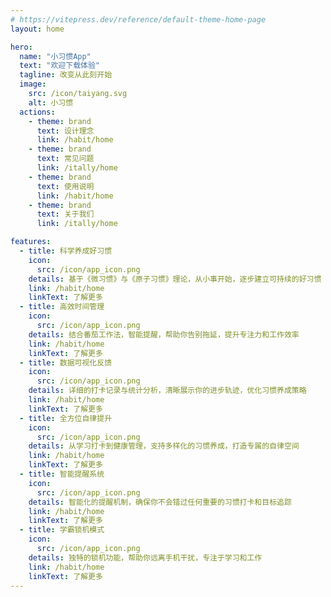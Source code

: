 ```yaml
---
# https://vitepress.dev/reference/default-theme-home-page
layout: home

hero:
  name: "小习惯App"
  text: "欢迎下载体验"
  tagline: 改变从此刻开始
  image:
    src: /icon/taiyang.svg
    alt: 小习惯
  actions:
    - theme: brand
      text: 设计理念
      link: /habit/home
    - theme: brand
      text: 常见问题
      link: /itally/home
    - theme: brand
      text: 使用说明
      link: /habit/home
    - theme: brand
      text: 关于我们
      link: /itally/home

features:
  - title: 科学养成好习惯
    icon:
      src: /icon/app_icon.png
    details: 基于《微习惯》与《原子习惯》理论，从小事开始，逐步建立可持续的好习惯
    link: /habit/home
    linkText: 了解更多
  - title: 高效时间管理
    icon:
      src: /icon/app_icon.png
    details: 结合番茄工作法，智能提醒，帮助你告别拖延，提升专注力和工作效率
    link: /habit/home
    linkText: 了解更多
  - title: 数据可视化反馈
    icon:
      src: /icon/app_icon.png
    details: 详细的打卡记录与统计分析，清晰展示你的进步轨迹，优化习惯养成策略
    link: /habit/home
    linkText: 了解更多
  - title: 全方位自律提升
    icon:
      src: /icon/app_icon.png
    details: 从学习打卡到健康管理，支持多样化的习惯养成，打造专属的自律空间
    link: /habit/home
    linkText: 了解更多
  - title: 智能提醒系统
    icon:
      src: /icon/app_icon.png
    details: 智能化的提醒机制，确保你不会错过任何重要的习惯打卡和目标追踪
    link: /habit/home
    linkText: 了解更多
  - title: 学霸锁机模式
    icon:
      src: /icon/app_icon.png
    details: 独特的锁机功能，帮助你远离手机干扰，专注于学习和工作
    link: /habit/home
    linkText: 了解更多
---
```


